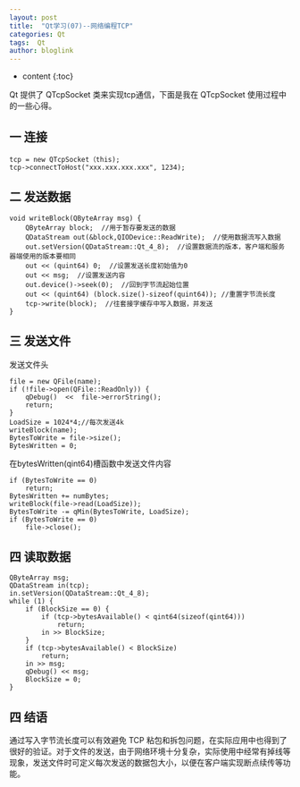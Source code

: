 ```yaml
---
layout: post
title:  "Qt学习(07)--网络编程TCP"
categories: Qt
tags:  Qt
author: bloglink
---
```


* content
{:toc}

Qt 提供了 QTcpSocket 类来实现tcp通信，下面是我在 QTcpSocket 使用过程中的一些心得。



## 一 连接

    tcp = new QTcpSocket（this);
    tcp->connectToHost("xxx.xxx.xxx.xxx", 1234);

## 二 发送数据

    void writeBlock(QByteArray msg) {
        QByteArray block;  //用于暂存要发送的数据  
        QDataStream out(&block,QIODevice::ReadWrite);  //使用数据流写入数据  
        out.setVersion(QDataStream::Qt_4_8);  //设置数据流的版本，客户端和服务器端使用的版本要相同  
        out << (quint64) 0;  //设置发送长度初始值为0  
        out << msg;  //设置发送内容  
        out.device()->seek(0);  //回到字节流起始位置  
        out << (quint64) (block.size()-sizeof(quint64)); //重置字节流长度   
        tcp->write(block);  //往套接字缓存中写入数据，并发送
    }

## 三 发送文件

发送文件头

    file = new QFile(name);
    if (!file->open(QFile::ReadOnly)) {
        qDebug()  <<  file->errorString();
        return;
    }
    LoadSize = 1024*4;//每次发送4k
    writeBlock(name);
    BytesToWrite = file->size();
    BytesWritten = 0;

在bytesWritten(qint64)槽函数中发送文件内容

    if (BytesToWrite == 0)
        return;
    BytesWritten += numBytes;
    writeBlock(file->read(LoadSize));
    BytesToWrite -= qMin(BytesToWrite, LoadSize);
    if (BytesToWrite == 0)
        file->close();

## 四 读取数据

    QByteArray msg;
    QDataStream in(tcp);
    in.setVersion(QDataStream::Qt_4_8);
    while (1) {
        if (BlockSize == 0) {
            if (tcp->bytesAvailable() < qint64(sizeof(qint64)))
                return;
            in >> BlockSize;
        }
        if (tcp->bytesAvailable() < BlockSize)
            return;
        in >> msg;
        qDebug() << msg;
        BlockSize = 0;
    }

## 四 结语

通过写入字节流长度可以有效避免 TCP 粘包和拆包问题，在实际应用中也得到了很好的验证。对于文件的发送，由于网络环境十分复杂，实际使用中经常有掉线等现象，发送文件时可定义每次发送的数据包大小，以便在客户端实现断点续传等功能。
